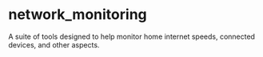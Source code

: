 # network_monitoring
A suite of tools designed to help monitor home internet speeds, connected devices, and other aspects.
